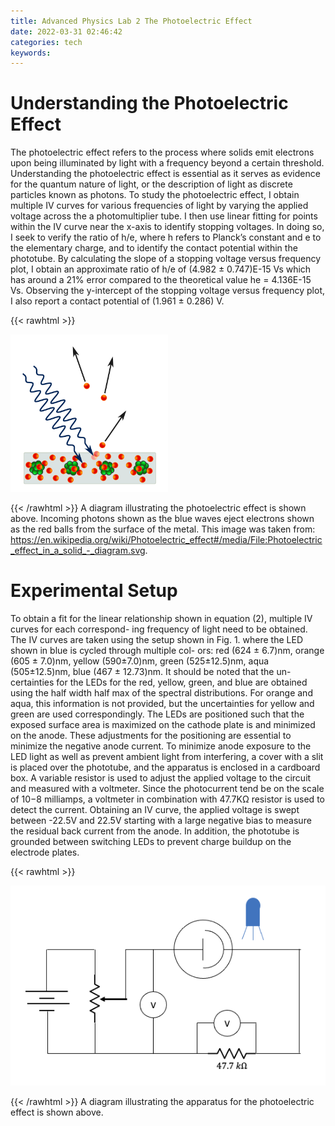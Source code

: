 ```yaml
---
title: Advanced Physics Lab 2 The Photoelectric Effect
date: 2022-03-31 02:46:42
categories: tech
keywords:
---
```


# Understanding the Photoelectric Effect

The photoelectric effect refers to the process where solids emit electrons upon being illuminated by light with a frequency beyond a certain threshold. Understanding the photoelectric effect is essential as it serves as evidence for the quantum nature of light, or the description of light as discrete particles known as photons. To study the photoelectric effect, I obtain multiple IV curves for various frequencies of light by varying the applied voltage across the a photomultiplier tube. I then use linear fitting for points within the IV curve near the x-axis to identify stopping voltages. In doing so, I seek to verify the ratio of h/e, where h refers to Planck’s constant and e to the elementary charge, and to identify the contact potential within the phototube. By calculating the slope of a stopping voltage versus frequency plot, I obtain an approximate ratio of h/e of (4.982 ± 0.747)E-15 Vs which has around a 21% error compared to the theoretical value he = 4.136E-15 Vs. Observing the y-intercept of the stopping voltage versus frequency plot, I also report a contact potential of (1.961 ± 0.286) V.

{{< rawhtml >}}

<img src="photoelectric.jpg"
     style="max-width: 50%;" />

{{< /rawhtml >}}
A diagram illustrating the photoelectric effect is shown above. Incoming photons shown as the blue waves eject electrons shown as the red balls from the surface of the metal. This image was taken from: https://en.wikipedia.org/wiki/Photoelectric_effect#/media/File:Photoelectric_effect_in_a_solid_-_diagram.svg.

# Experimental Setup

To obtain a fit for the linear relationship shown in equation (2), multiple IV curves for each correspond- ing frequency of light need to be obtained. The IV curves are taken using the setup shown in Fig. 1. where
the LED shown in blue is cycled through multiple col- ors: red (624 ± 6.7)nm, orange (605 ± 7.0)nm, yellow (590±7.0)nm, green (525±12.5)nm, aqua (505±12.5)nm, blue (467 ± 12.73)nm. It should be noted that the un- certainties for the LEDs for the red, yellow, green, and blue are obtained using the half width half max of the spectral distributions. For orange and aqua, this information is not provided, but the uncertainties for yellow and green are used correspondingly. The LEDs are positioned such that the exposed surface area is maximized on the cathode plate is and minimized on the anode. These adjustments for the positioning are essential to minimize the negative anode current. To minimize anode exposure to the LED light as well as prevent ambient light from interfering, a cover with a slit is placed over the phototube, and the apparatus is enclosed in a cardboard box. A variable resistor is used to adjust the applied voltage to the circuit and measured with a voltmeter. Since the photocurrent tend be on the scale of 10−8 milliamps, a voltmeter in combination with 47.7KΩ resistor is used to detect the current. Obtaining an IV curve, the applied voltage is swept between -22.5V and 22.5V starting with a large negative bias to measure the residual back current from the anode. In addition, the phototube is grounded between switching LEDs to prevent charge buildup on the electrode plates.

{{< rawhtml >}}

<img src="img.jpg"
     style="max-width: 100%;" />

{{< /rawhtml >}}
A diagram illustrating the apparatus for the photoelectric effect is shown above.
